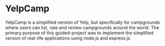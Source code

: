 # YelpCamp
 YelpCamp is a simplified version of Yelp, but specifically for campgrounds where users can list, rate and review campgrounds around the world. 
 The primary purpose of this guided-project was to implement the simplified version of real-life applications using node.js and express.js

